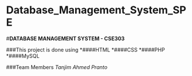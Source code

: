 # Database_Management_System_SPE
#__DATABASE MANAGEMENT SYSTEM - CSE303__

###This project is done using
*####HTML
*####CSS
*####PHP
*####MySQL

###Team Members
_Tanjim Ahmed Pranto_
